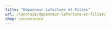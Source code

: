 ```yaml
---
title: "Dépanneur Lafortune et Filles"
url: /lanoraie/depanneur-lafortune-et-filles/
shop: convenience
---
```

